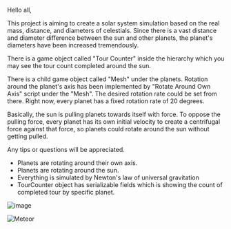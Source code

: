 Hello all,

This project is aiming to create a solar system simulation based on the real mass, distance, and diameters of celestials. Since there is a vast distance and diameter difference between the sun and other planets, the planet's diameters have been increased tremendously. 

There is a game object called "Tour Counter" inside the hierarchy which you may see the tour count completed around the sun. 

There is a child game object called "Mesh" under the planets. Rotation around the planet's axis has been implemented by "Rotate Around Own Axis" script under the "Mesh". The desired rotation rate could be set from there. Right now, every planet has a fixed rotation rate of 20 degrees.

Basically, the sun is pulling planets towards itself with force. To oppose the pulling force, every planet has its own initial velocity to create a centrifugal force against that force, so planets could rotate around the sun without getting pulled. 

Any tips or questions will be appreciated.

- Planets are rotating around their own axis.
- Planets are rotating around the sun.
- Everything is simulated by Newton's law of universal gravitation
- TourCounter object has serializable fields which is showing the count of completed tour by specific planet.

![image](https://user-images.githubusercontent.com/35880258/178855784-21d82505-5913-4f9b-bd95-46152a75b122.png)

![Meteor](https://user-images.githubusercontent.com/35880258/178857699-e0c21a25-b989-432c-85dc-42e7adceaafd.png)
